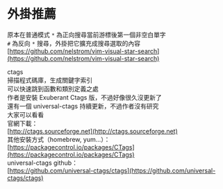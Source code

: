 # 外掛推薦

原本在普通模式 `*` 為正向搜尋當前游標後第一個非空白單字  
`#` 為反向 `*` 搜尋，外掛把它擴充成搜尋選取的內容  
[https://github.com/nelstrom/vim-visual-star-search](https://github.com/nelstrom/vim-visual-star-search)

ctags  
掃描程式碼庫，生成關鍵字索引  
可以快速跳到函數和類別定義之處  
作者是安裝 Exuberant Ctags 版，不過好像很久沒更新了  
還有一個 universal-ctags 持續更新，不過作者沒有研究  
大家可以看看  
官網下載：  
[http://ctags.sourceforge.net](http://ctags.sourceforge.net)  
其他安裝方式（homebrew, yum...）：  
[https://packagecontrol.io/packages/CTags](https://packagecontrol.io/packages/CTags)  
universal-ctags github：  
[https://github.com/universal-ctags/ctags](https://github.com/universal-ctags/ctags)

